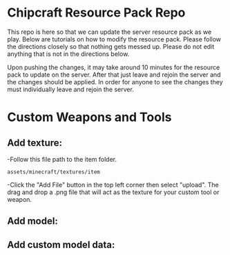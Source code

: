 # Chipcraft Resource Pack Repo

This repo is here so that we can update the server resource pack as we play. Below are tutorials on how to modify the resource pack. Please follow the directions closely so that nothing gets messed up. Please do not edit anything that is not in the directions below.

Upon pushing the changes, it may take around 10 minutes for the resource pack to update on the server. After that just leave and rejoin the server and the changes should be applied. In order for anyone to see the changes they must individually leave and rejoin the server.

# Custom Weapons and Tools
## Add texture:
-Follow this file path to the item folder.

    assets/minecraft/textures/item

-Click the "Add File" button in the top left corner then select "upload". The drag and drop a .png file that will act as the texture for your custom tool or weapon.

## Add model:

## Add custom model data:
